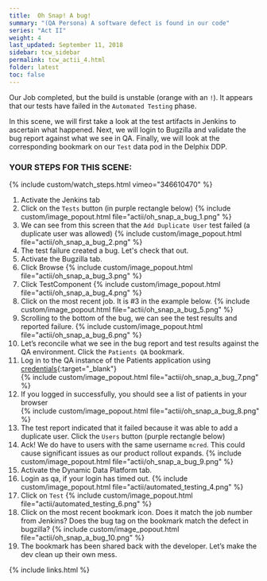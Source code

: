 ```yaml
---
title:  Oh Snap! A bug!
summary: "(QA Persona) A software defect is found in our code"
series: "Act II"
weight: 4
last_updated: September 11, 2018
sidebar: tcw_sidebar
permalink: tcw_actii_4.html
folder: latest
toc: false
---
```


Our Job completed, but the build is unstable (orange with an `!`).
It appears that our tests have failed in the `Automated Testing` phase.

In this scene, we will first take a look at the test artifacts in Jenkins to ascertain what happened.
Next, we will login to Bugzilla and validate the bug report against what we see in QA.
Finally, we will look at the corresponding bookmark on our `Test` data pod in the Delphix DDP.

### YOUR STEPS FOR THIS SCENE:
{% include custom/watch_steps.html vimeo="346610470" %}
1. Activate the Jenkins tab
2. Click on the `Tests` button (in purple rectangle below)
   {% include custom/image_popout.html file="actii/oh_snap_a_bug_1.png" %}
3. We can see from this screen that the `Add Duplicate User` test failed (a duplicate user was allowed)
   {% include custom/image_popout.html file="actii/oh_snap_a_bug_2.png" %}
4. The test failure created a bug. Let's check that out.
5. Activate the Bugzilla tab.
6. Click Browse
   {% include custom/image_popout.html file="actii/oh_snap_a_bug_3.png" %}
7. Click TestComponent
   {% include custom/image_popout.html file="actii/oh_snap_a_bug_4.png" %}
8. Click on the most recent job. It is #3 in the example below.
   {% include custom/image_popout.html file="actii/oh_snap_a_bug_5.png" %}
9. Scrolling to the bottom of the bug, we can see the test results and reported failure.
   {% include custom/image_popout.html file="actii/oh_snap_a_bug_6.png" %}
10. Let’s reconcile what we see in the bug report and test results against the QA environment.
Click the `Patients QA` bookmark.
11. Log in to the QA instance of the Patients application using [credentials](credentials.html){:target="_blank"}  
    {% include custom/image_popout.html file="actii/oh_snap_a_bug_7.png" %}
12. If you logged in successfully, you should see a list of patients in your browser  
    {% include custom/image_popout.html file="actii/oh_snap_a_bug_8.png" %}
13. The test report indicated that it failed because it was able to add a duplicate user. Click the `Users` button (purple rectangle below)
14. Ack! We do have to users with the same username `mcred`. This could cause significant issues as our product rollout expands.
    {% include custom/image_popout.html file="actii/oh_snap_a_bug_9.png" %}
15. Activate the Dynamic Data Platform tab.
16. Login as qa, if your login has timed out.
    {% include custom/image_popout.html file="actii/automated_testing_4.png" %}
17. Click on `Test` 
    {% include custom/image_popout.html file="actii/automated_testing_6.png" %}
18. Click on the most recent bookmark icon.
Does it match the job number from Jenkins?
Does the bug tag on the bookmark match the defect in bugzilla?
    {% include custom/image_popout.html file="actii/oh_snap_a_bug_10.png" %}
19. The bookmark has been shared back with the developer. Let’s make the dev clean up their own mess.

{% include links.html %}